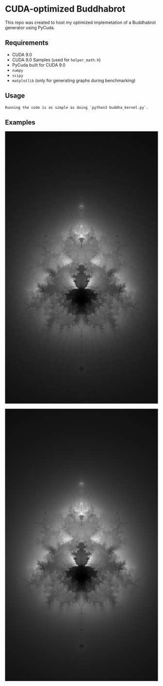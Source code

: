 # CUDA-optimized Buddhabrot

This repo was created to host my optimized implemetation of a Buddhabrot generator using PyCuda.

## Requirements

* CUDA 9.0
* CUDA 9.0 Samples (used for `helper_math.h`)
* PyCuda built for CUDA 9.0
* `numpy`
* `scipy`
* `matplotlib` (only for generating graphs during benchmarking)


## Usage

	Running the code is as simple as doing `python3 buddha_kernel.py`.

## Examples

![Grainy image](https://raw.githubusercontent.com/maxbergmark/buddhabrot-cuda/master/images/pycuda_1440x2560_20_128.png)

![Grainy image](https://raw.githubusercontent.com/maxbergmark/buddhabrot-cuda/master/images/pycuda_1440x2560_20_256.png)